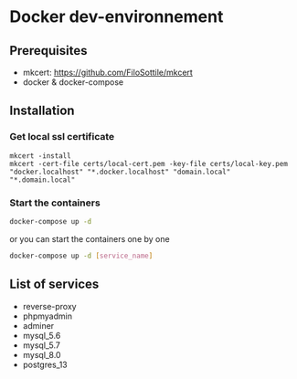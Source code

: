# Docker dev-environnement

## Prerequisites
- mkcert: https://github.com/FiloSottile/mkcert
- docker & docker-compose

## Installation
### Get local ssl certificate
```
mkcert -install
mkcert -cert-file certs/local-cert.pem -key-file certs/local-key.pem "docker.localhost" "*.docker.localhost" "domain.local" "*.domain.local"

```

### Start the containers
```bash
docker-compose up -d
```
or you can start the containers one by one
```bash
docker-compose up -d [service_name]
```

## List of services
- reverse-proxy
- phpmyadmin
- adminer
- mysql_5.6
- mysql_5.7
- mysql_8.0
- postgres_13